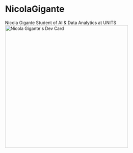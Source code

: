 # NicolaGigante
Nicola Gigante
Student of AI & Data Analytics
at UNITS
<a href="https://app.daily.dev/NicolaGigante"><img src="https://api.daily.dev/devcards/93c8396dd59c44309dc88920e362cf3c.png?r=7uq" width="400" alt="Nicola Gigante's Dev Card"/></a>
